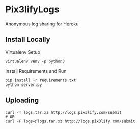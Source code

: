 # Pix3lifyLogs

Anonymous log sharing for Heroku

## Install Locally

Virtualenv Setup

    virtualenv venv -p python3

Install Requirements and Run

    pip install -r requirements.txt
    python server.py

## Uploading

    curl -T logs.tar.xz http://logs.pix3lify.com/submit
    # OR
    curl -F logs=@logs.tar.xz http://logs.pix3lify.com/submit
